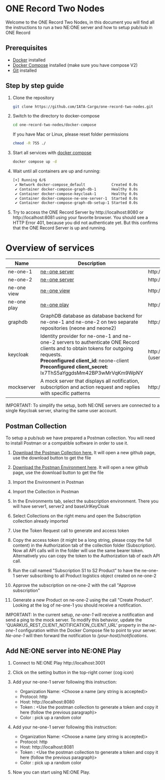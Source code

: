# ONE Record Two Nodes

Welcome to the ONE Record Two Nodes, in this document you will find all the instructions to run a two NE:ONE server and how to setup pub/sub in ONE Record

## Prerequisites

- [Docker](https://docs.docker.com/get-docker/) installed
- [Docker Compose](https://docs.docker.com/compose/install/) installed (make sure you have compose V2)
- [Git](https://git-scm.com/downloads) installed

## Step by step guide

1) Clone the repository
   ```bash
   git clone https://github.com/IATA-Cargo/one-record-two-nodes.git
   ```
2) Switch to the directory to docker-compose
   ```bash
   cd one-record-two-nodes/docker-compose
   ```
   If you have Mac or Linux, please reset folder permissions 
   ```bash
   chmod -R 755 ./
   ```
4) Start all services with [docker compose](https://docs.docker.com/compose/)
   ```bash
   docker compose up -d
   ```
5) Wait until all containers are up and running:
   ```bash
   [+] Running 6/6
    ✔ Network docker-compose_default            Created 0.0s 
    ✔ Container docker-compose-graph-db-1       Healthy 0.0s 
    ✔ Container docker-compose-keycloak-1       Healthy 0.0s 
    ✔ Container docker-compose-ne-one-server-1  Started 0.0s 
    ✔ Container docker-compose-graph-db-setup-1 Started 0.0s
   ```
6) Try to access the ONE Record Server by  http://localhost:8080 or http://localhost:8081 using your favorite browser. 
   You should see a HTTP Error 401, because you did not authenticate yet. But this confirms that the ONE Record Server is up and running.

# Overview of services

| Name | Description | Base URL / Admin UI |
|-|-|-|
| ne-one-1 | [ne-one server](https://git.openlogisticsfoundation.org/wg-digitalaircargo/ne-one) | http://localhost:8080 |
| ne-one-2 | [ne-one server](https://git.openlogisticsfoundation.org/wg-digitalaircargo/ne-one) | http://localhost:8081 |
| ne-one view | [ne-one view](https://git.openlogisticsfoundation.org/wg-digitalaircargo/ne-one-view) | http://localhost:3000 |
| ne-one play | [ne-one play](https://github.com/aloccid-iata/neoneplay) | http://localhost:3001 |
| graphdb | GraphDB database as database backend for ne-one-1 and ne-one-2 on two separate repositories (neone and neone2) | http://localhost:7200 |
| keycloak | Identity provider for ne-one-1 and ne-one-2 servers to authenticate ONE Record clients and to obtain tokens for outgoing requests. <br/> **Preconfigured client_id:** neone-client<br/> **Preconfigured client_secret:** lx7ThS5aYggdsMm42BP3wMrVqKm9WpNY  | http://localhost:8989 <br/> (username/password: admin/admin)|
| mockserver | A mock server that displays all notification, subscription and action request and replies with specific patterns | http://localhost:1080/mockserver/dashboard |

IMPORTANT: To simplify the setup, both NE:ONE servers are connected to a single Keycloak server, sharing the same user account.

## Postman Collection

To setup a pub/sub we have prepared a Postman collection. You will need to install Postman or a compatible software in order to use it.

1. [Download the Postman Collection here.](./assets/postman/Subscription.postman_collection.json) It will open a new github page, use the download button to get the file

2. [Download the Postman Environment here](./assets/postman/SubscriptionEnvironment.postman_environment.json). It will open a new github page, use the download button to get the file

3. Import the Environment in Postman

4. Import the Collection in Postman

5. In the Environments tab, select the subscription environment. 
There you will have server1, server2 and baseUrlKeyCloak

6. Select Collections on the right menu and open the Subscription collection already imported

7. Use the Token Request call to generate and access token

8. Copy the access token (it might be a long string, please copy the full content) in the Authorization tab of the collection folder (Subscription). Now all API calls will in the folder will use the same bearer token. Alternatively you can copy the token to the Authorization tab of each API call.

10. Run the call named "Subscription S1 to S2 Product" to have the ne-one-1 server subscribing to all Product logistics object created on ne-one-2

11. Approve the subscription on ne-one-2 with the call "Approve subscription"

12. Generate a new Product on ne-one-2 using the call "Create Product". Looking at the log of ne-one-1 you should receive a notification.

IMPORTANT: In the current setup, *ne-one-1* will receive a notification and send a ping to the mock server. To modify this behavior, update the 'QUARKUS_REST_CLIENT_NOTIFICATION_CLIENT_URL' property in the *ne-one-1* configuration within the Docker Compose file to point to your server. *Ne-one-1* will then forward the notification to *(your-host)/notifications*.

## Add NE:ONE server into NE:ONE Play

1. Connect to NE:ONE Play http://localhost:3001 

2. Click on the setting button in the top-right corner (cog icon)

3. Add your ne-one-1 server following this instruction:

    - Organization Name: <Choose a name (any string is accepted)>
    - Protocol: http
    - Host: http://localhost:8080  
    - Token : <Use the postman collection to generate a token and copy it here (follow the previous paragraph)>
    - Color : pick up a random color

4. Add your ne-one-1 server following this instruction:

    - Organization Name: <Choose a name (any string is accepted)>
    - Protocol: http
    - Host: http://localhost:8081  
    - Token : <Use the postman collection to generate a token and copy it here (follow the previous paragraph)>
    - Color : pick up a random color

5. Now you can start using NE:ONE Play. 

